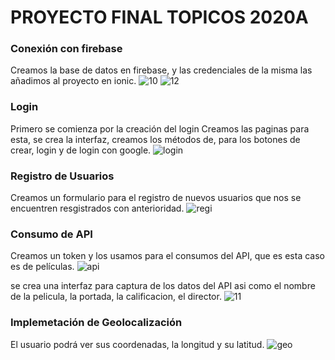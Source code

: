 # PROYECTO FINAL TOPICOS 2020A
### Conexión con firebase
Creamos la base de datos en firebase, y las credenciales de la misma las añadimos al proyecto en ionic.
![10](https://user-images.githubusercontent.com/49445714/94050835-689bfc00-fd9c-11ea-9a96-925da1b007aa.PNG)
![12](https://user-images.githubusercontent.com/49445714/94064265-0a2c4900-fdaf-11ea-8aa7-b7d50aefc14f.PNG)

### Login
Primero se comienza por la creación del login
Creamos las paginas para esta, se crea la interfaz,  creamos los métodos de, para los botones de crear, login y de login con google.
![login](https://user-images.githubusercontent.com/49445714/94052399-823e4300-fd9e-11ea-9042-78cf0f59dea8.jpg)

### Registro de Usuarios
Creamos un formulario para el registro de nuevos usuarios que nos se encuentren resgistrados con anterioridad.
![regi](https://user-images.githubusercontent.com/49445714/94052419-8bc7ab00-fd9e-11ea-893d-ca225a82a98e.jpg)

### Consumo de API
Creamos un token y los usamos para el consumos del API, que es esta caso es de películas.
![api](https://user-images.githubusercontent.com/49445714/94052870-2aeca280-fd9f-11ea-9ea3-db6461a97b18.PNG)

se crea una interfaz para captura de los datos del API asi como el nombre de la pelicula, la portada, la calificacion,
el director.
![11](https://user-images.githubusercontent.com/49445714/94064345-2a5c0800-fdaf-11ea-8830-6336579475ea.PNG)


### Implemetación de Geolocalización
El usuario podrá ver sus coordenadas, la longitud y su latitud.
![geo](https://user-images.githubusercontent.com/49445714/94052443-941fe600-fd9e-11ea-928e-e9bdd351e05a.jpg)



